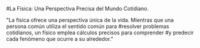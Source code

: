 #La Física: Una Perspectiva Precisa del Mundo Cotidiano.

"La física ofrece una perspectiva única de la vida. Mientras que una persona común utiliza el sentido común para
#resolver problemas cotidianos, un físico emplea cálculos precisos para comprender
#y predecir cada fenómeno que ocurre a su alrededor."
